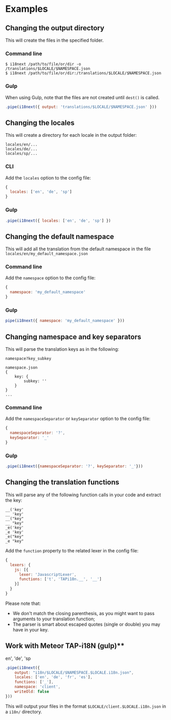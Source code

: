 # Examples

## Changing the output directory

This will create the files in the specified folder.

### Command line
```
$ i18next /path/to/file/or/dir -o /translations/$LOCALE/$NAMESPACE.json
$ i18next /path/to/file/or/dir:/translations/$LOCALE/$NAMESPACE.json 
```

### Gulp

When using Gulp, note that the files are not created until `dest()` is called. 

```js
.pipe(i18next({ output: 'translations/$LOCALE/$NAMESPACE.json' }))
```

## Changing the locales

This will create a directory for each locale in the output folder:

```
locales/en/...
locales/de/...
locales/sp/...
```

### CLI

Add the `locales` option to the config file:

```js
{
  locales: ['en', 'de', 'sp']
}
```

### Gulp
```js
.pipe(i18next({ locales: ['en', 'de', 'sp'] })
```

## Changing the default namespace

This will add all the translation from the default namespace in the file `locales/en/my_default_namespace.json`

### Command line

Add the `namespace` option to the config file:

```js
{
  namespace: 'my_default_namespace'
}
```

### Gulp

```js
pipe(i18next({ namespace: 'my_default_namespace' }))
```

## Changing namespace and key separators

This will parse the translation keys as in the following:

```
namespace?key_subkey

namespace.json
{
    key: {
        subkey: ''
    }
}
...
```

### Command line

Add the `namespaceSeparator` or `keySeparator` option to the config file:

```js
{
  namespaceSeparator: '?',
  keySeparator: '_'
}
```

### Gulp

```js
.pipe(i18next({namespaceSeparator: '?', keySeparator: '_'}))
```

## Changing the translation functions

This will parse any of the following function calls in your code and extract the key:

```
__('key'
__ 'key'
__("key"
__ "key"
_e('key'
_e 'key'
_e("key"
_e "key"
```

Add the `function` property to the related lexer in the config file:
```js
{
  lexers: {
    js: [{
      lexer: 'JavascriptLexer',
      functions: ['t', 'TAPi18n.__', '__']
    }]
  }  
}
```

Please note that:
- We don't match the closing parenthesis, as you might want to pass arguments to your translation function;
- The parser is smart about escaped quotes (single or double) you may have in your key.

## Work with Meteor TAP-i18N (gulp)**
en', 'de', 'sp
```js
.pipe(i18next({
    output: "i18n/$LOCALE/$NAMESPACE.$LOCALE.i18n.json",
    locales: ['en', 'de', 'fr', 'es'],
    functions: ['_'],
    namespace: 'client',
    writeOld: false
}))
```

This will output your files in the format `$LOCALE/client.$LOCALE.i18n.json` in a `i18n/` directory.
